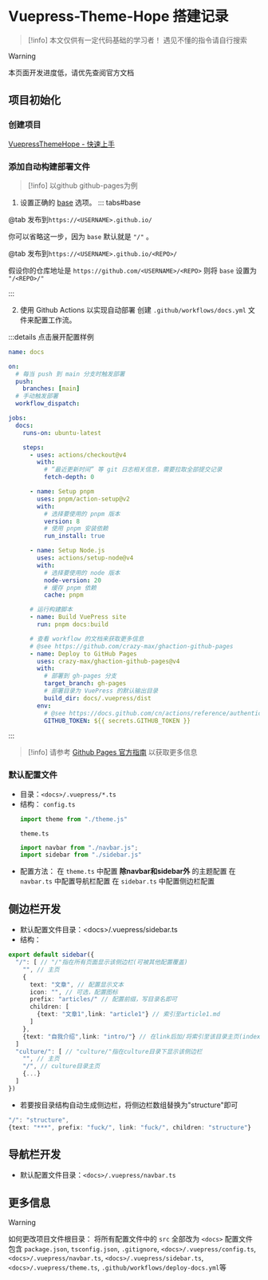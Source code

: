 # Vuepress-Theme-Hope 搭建记录

>[!info]
>本文仅供有一定代码基础的学习者！
>遇见不懂的指令请自行搜索

> [!warning]
> 本页面开发进度低，请优先查阅官方文档

<!-- more -->

## 项目初始化

### 创建项目
[VuepressThemeHope - 快速上手](https://theme-hope.vuejs.press/zh/get-started/)

### 添加自动构建部署文件

>[!info]
>以github github-pages为例

1. 设置正确的 [base](https://vuejs.press/zh/reference/config.html#base) 选项。
::: tabs#base

@tab 发布到`https://<USERNAME>.github.io/`

你可以省略这一步，因为 `base` 默认就是 `"/"` 。


@tab 发布到`https://<USERNAME>.github.io/<REPO>/`

假设你的仓库地址是 `https://github.com/<USERNAME>/<REPO>`
则将 `base` 设置为 `"/<REPO>/"`

:::


2. 使用 Github Actions 以实现自动部署
创建 `.github/workflows/docs.yml` 文件来配置工作流。


:::details 点击展开配置样例

``` yaml
name: docs

on:
  # 每当 push 到 main 分支时触发部署
  push:
    branches: [main]
  # 手动触发部署
  workflow_dispatch:

jobs:
  docs:
    runs-on: ubuntu-latest

    steps:
      - uses: actions/checkout@v4
        with:
          # “最近更新时间” 等 git 日志相关信息，需要拉取全部提交记录
          fetch-depth: 0

      - name: Setup pnpm
        uses: pnpm/action-setup@v2
        with:
          # 选择要使用的 pnpm 版本
          version: 8
          # 使用 pnpm 安装依赖
          run_install: true

      - name: Setup Node.js
        uses: actions/setup-node@v4
        with:
          # 选择要使用的 node 版本
          node-version: 20
          # 缓存 pnpm 依赖
          cache: pnpm

      # 运行构建脚本
      - name: Build VuePress site
        run: pnpm docs:build

      # 查看 workflow 的文档来获取更多信息
      # @see https://github.com/crazy-max/ghaction-github-pages
      - name: Deploy to GitHub Pages
        uses: crazy-max/ghaction-github-pages@v4
        with:
          # 部署到 gh-pages 分支
          target_branch: gh-pages
          # 部署目录为 VuePress 的默认输出目录
          build_dir: docs/.vuepress/dist
        env:
          # @see https://docs.github.com/cn/actions/reference/authentication-in-a-workflow#about-the-github_token-secret
          GITHUB_TOKEN: ${{ secrets.GITHUB_TOKEN }}
```

:::



>[!info]
>请参考 [Github Pages 官方指南](https://pages.github.com/) 以获取更多信息

### 默认配置文件

- 目录：`<docs>/.vuepress/*.ts`
- 结构：
  `config.ts`
  ``` ts
  import theme from "./theme.js"
  ```
  `theme.ts`
  ``` ts
  import navbar from "./navbar.js";
  import sidebar from "./sidebar.js"
  ```
- 配置方法：
在 `theme.ts` 中配置 **除navbar和sidebar外** 的主题配置
在 `navbar.ts` 中配置导航栏配置
在 `sidebar.ts` 中配置侧边栏配置

## 侧边栏开发

- 默认配置文件目录：\<docs>/.vuepress/sidebar.ts
- 结构：
``` ts
export default sidebar({
  "/": [ // "/"指在所有页面显示该侧边栏(可被其他配置覆盖)
    "", // 主页
    {
      text: "文章", // 配置显示文本
      icon: "", // 可选，配置图标
      prefix: "articles/" // 配置前缀，写目录名即可
      children: [
        {text: "文章1",link: "article1"} // 索引至article1.md
      ]
    },
    {text: "自我介绍",link: "intro/"} // 在link后加/将索引至该目录主页(index或readme)
  ]
  "culture/": [ // "culture/"指在culture目录下显示该侧边栏
    "", // 主页
    "/", // culture目录主页
    {...}
  ]
})
```
- 若要按目录结构自动生成侧边栏，将侧边栏数组替换为"structure"即可
``` ts
"/": "structure",
{text: "***", prefix: "fuck/", link: "fuck/", children: "structure"}
```

## 导航栏开发

- 默认配置文件目录：`<docs>/.vuepress/navbar.ts`



## 更多信息
>[!warning]
>如何更改项目文件根目录：
>将所有配置文件中的 `src` 全部改为 `<docs>`
>配置文件包含 `package.json`, `tsconfig.json`, `.gitignore`, `<docs>/.vuepress/config.ts`, `<docs>/.vuepress/navbar.ts`, `<docs>/.vuepress/sidebar.ts`, `<docs>/.vuepress/theme.ts`, `.github/workflows/deploy-docs.yml`等